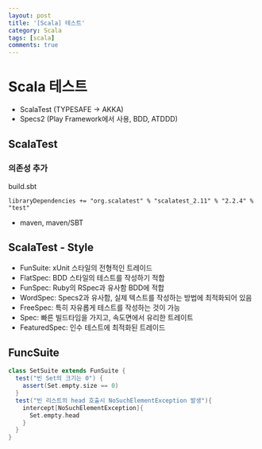 ```yaml
---
layout: post
title: '[Scala] 테스트'
category: Scala
tags: [scala]
comments: true
---
```



# Scala 테스트
- ScalaTest (TYPESAFE -> AKKA)
- Specs2 (Play Framework에서 사용, BDD, ATDDD)

## ScalaTest
### 의존성 추가

build.sbt

```
libraryDependencies += "org.scalatest" % "scalatest_2.11" % "2.2.4" % "test"
```

- maven, maven/SBT

## ScalaTest - Style
- FunSuite: xUnit 스타일의 전형적인 트레이드
- FlatSpec: BDD 스타일의 테스트를 작성하기 적합
- FunSpec: Ruby의 RSpec과 유사함 BDD에 적합
- WordSpec: Specs2과 유사함, 실제 텍스트를 작성하는 방법에 최적화되어 있음
- FreeSpec: 특히 자유롭게 테스트를 작성하는 것이 가능
- Spec: 빠른 빌드타임을 가지고, 속도면에서 유리한 트레이트
- FeaturedSpec: 인수 테스트에 최적화된 트레이드

## FuncSuite

```scala
class SetSuite extends FunSuite {
  test("빈 Set의 크기는 0") {
    assert(Set.empty.size == 0)
  }
  test("빈 리스트의 head 호출시 NoSuchElementException 발생"){
    intercept[NoSuchElementException]{
      Set.empty.head
    }
  }
}
```

